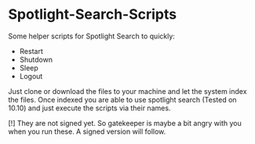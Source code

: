 Spotlight-Search-Scripts
========================

Some helper scripts for Spotlight Search to quickly:

- Restart
- Shutdown
- Sleep 
- Logout

Just clone or download the files to your machine and let the system index the files. Once indexed you are able to use spotlight search (Tested on 10.10) and just execute the scripts via their names. 

[!] They are not signed yet. So gatekeeper is maybe a bit angry with you when you run these. A signed version will follow. 
